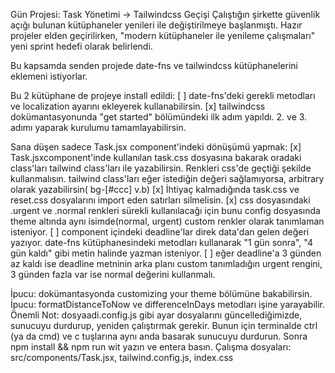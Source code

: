 Gün Projesi: Task Yönetimi -> Tailwindcss Geçişi
Çalıştığın şirkette güvenlik açığı bulunan kütüphaneler yenileri ile değiştirilmeye başlanmıştı. Hazır projeler elden geçirilirken, "modern kütüphaneler ile yenileme çalışmaları" yeni sprint hedefi olarak belirlendi.

Bu kapsamda senden projede date-fns ve tailwindcss kütüphanelerini eklemeni istiyorlar.

Bu 2 kütüphane de projeye install edildi:
[ ] date-fns'deki gerekli metodları ve localization ayarını ekleyerek kullanabilirsin.
[x] tailwindcss dokümantasyonunda "get started" bölümündeki ilk adım yapıldı. 2. ve 3. adımı yaparak kurulumu tamamlayabilirsin.

Sana düşen sadece Task.jsx component'indeki dönüşümü yapmak:
[x] Task.jsxcomponent'inde kullanılan task.css dosyasına bakarak oradaki class'ları tailwind class'ları ile yazabilirsin. Renkleri css'de geçtiği şekilde kullanmalısın. tailwind class'ları eğer istediğin değeri sağlamıyorsa, arbitrary olarak yazabilirsin( bg-[#ccc] v.b)
[x] İhtiyaç kalmadığında task.css ve reset.css dosyalarını import eden satırları silmelisin.
[x] css dosyasındaki .urgent ve .normal renkleri sürekli kullanılacağı için bunu config dosyasında theme altında aynı isimde(normal, urgent) custom renkler olarak tanımlaman isteniyor.
[ ] component içindeki deadline'lar direk data'dan gelen değeri yazıyor. date-fns kütüphanesindeki metodları kullanarak "1 gün sonra", "4 gün kaldı" gibi metin halinde yazman isteniyor.
[ ] eğer deadline'a 3 günden az kaldı ise deadline metninin arka planı custom tanımladığın urgent rengini, 3 günden fazla var ise normal değerini kullanmalı.

İpucu: dokümantasyonda customizing your theme bölümüne bakabilirsin.
İpucu: formatDistanceToNow ve differenceInDays metodları işine yarayabilir.
Önemli Not: dosyaadi.config.js gibi ayar dosyalarını güncellediğimizde, sunucuyu durdurup, yeniden çalıştırmak gerekir. Bunun için terminalde ctrl (ya da cmd) ve c tuşlarına aynı anda basarak sunucuyu durdurun. Sonra npm install && npm run wit yazın ve entera basın.
Çalışma dosyaları: src/components/Task.jsx, tailwind.config.js, index.css
